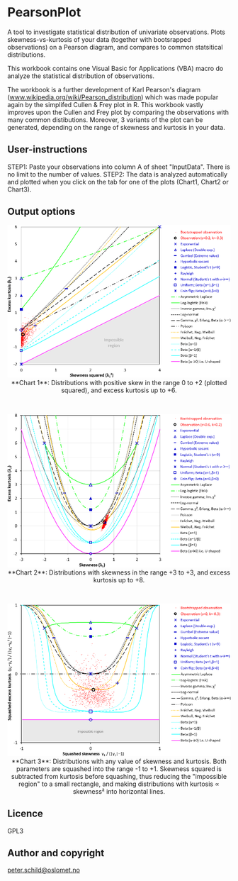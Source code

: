 # PearsonPlot
A tool to investigate statistical distribution of univariate observations. Plots skewness-vs-kurtosis of your data (together with bootsrapped observations) on a Pearson diagram, and compares to common statsitical distributions.

This workbook contains one Visual Basic for Applications (VBA) macro do analyze the statistical distribution of observations.

The workbook is a further development of Karl Pearson's diagram (www.wikipedia.org/wiki/Pearson_distribution) which was made popular again by the simplifed Cullen & Frey plot in R. This workbook vastly improves upon the Cullen and Frey plot by comparing the observations with many common distibutions. Moreover, 3 variants of the plot can be generated, depending on the range of skewness and kurtosis in your data.

## User-instructions
STEP1: Paste your observations into column A of sheet "InputData". There is no limit to the number of values.
STEP2: The data is analyzed automatically and plotted when you click on the tab for one of the plots (Chart1, Chart2 or Chart3).

## Output options
<p align="center"><img src="images/Chart1.png" alt="Chart 1"/><br/>
  **Chart 1**: Distributions with positive skew in the range 0 to +2 (plotted squared), and excess kurtosis up to +6.</p>
<br/>
<p align="center"><img src="images/Chart2.png" alt="Chart 2"/><br/>
  **Chart 2**: Distributions with skewness in the range +3 to +3, and excess kurtosis up to +8.</p>
<br/>
<p align="center"><img src="images/Chart3.png" alt="Chart 3"/><br/>
  **Chart 3**: Distributions with any value of skewness and kurtosis. Both parameters are squashed into the range -1 to +1. Skewness squared is subtracted from kurtosis before squashing, thus reducing the "impossible region" to a small rectangle, and making  distributions with kurtosis &Proportional; skewness² into horizontal lines.</p>

## Licence
GPL3

## Author and copyright
peter.schild@oslomet.no 

